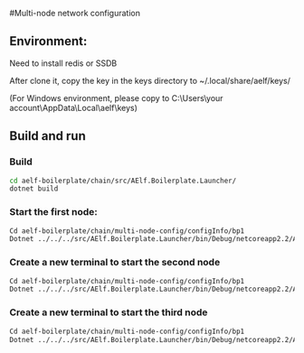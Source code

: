 #Multi-node network configuration

## Environment:

Need to install redis or SSDB

After clone it, copy the key in the keys directory to ~/.local/share/aelf/keys/

(For Windows environment, please copy to C:\Users\your account\AppData\Local\aelf\keys)

## Build and run

### Build

```bash
cd aelf-boilerplate/chain/src/AElf.Boilerplate.Launcher/
dotnet build
```
### Start the first node:

```bash
Cd aelf-boilerplate/chain/multi-node-config/configInfo/bp1
Dotnet ../../../src/AElf.Boilerplate.Launcher/bin/Debug/netcoreapp2.2/AElf.Boilerplate.Launcher.dll
```

### Create a new terminal to start the second node

```bash
Cd aelf-boilerplate/chain/multi-node-config/configInfo/bp1
Dotnet ../../../src/AElf.Boilerplate.Launcher/bin/Debug/netcoreapp2.2/AElf.Boilerplate.Launcher.dll
```

### Create a new terminal to start the third node

```bash
Cd aelf-boilerplate/chain/multi-node-config/configInfo/bp1
Dotnet ../../../src/AElf.Boilerplate.Launcher/bin/Debug/netcoreapp2.2/AElf.Boilerplate.Launcher.dll
```

